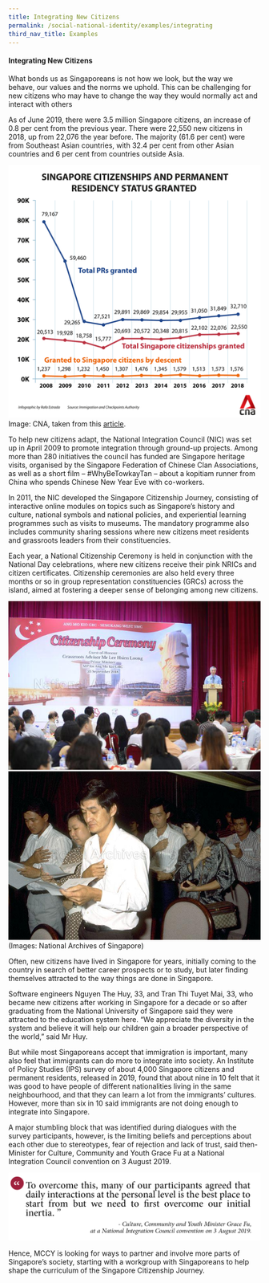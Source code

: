 ```yaml
---
title: Integrating New Citizens
permalink: /social-national-identity/examples/integrating
third_nav_title: Examples
---
```

#### Integrating New Citizens

What bonds us as Singaporeans is not how we look, but the way we behave, our values and the norms we uphold. This can be challenging for new citizens who may have to change the way they would normally act and interact with others

As of June 2019, there were 3.5 million Singapore citizens, an increase of 0.8 per cent from the previous year. There were 22,550 new citizens in 2018, up from 22,076 the year before. The majority (61.6 per cent) were from Southeast Asian countries, with 32.4 per cent from other Asian countries and 6 per cent from countries outside Asia.

![Alt text for image on Isomer site](/images/society/examples/singapore-citizenships-and-pr-status-granted-2.png)Image: CNA, taken from this [article](https://www.channelnewsasia.com/news/singapore/population-number-singapore-foreign-workers-new-citizens-11941034).

To help new citizens adapt, the National Integration Council (NIC) was set up in April 2009 to promote integration through ground-up projects. Among more than 280 initiatives the council has funded are Singapore heritage visits, organised by the Singapore Federation of Chinese Clan Associations, as well as a short film – #WhyBeTowkayTan – about a kopitiam runner from China who spends Chinese New Year Eve with co-workers.

In 2011, the NIC developed the Singapore Citizenship Journey, consisting of interactive online modules on topics such as Singapore’s history and culture, national symbols and national policies, and experiential learning programmes such as visits to museums. The mandatory programme also includes community sharing sessions where new citizens meet residents and grassroots leaders from their constituencies.

Each year, a National Citizenship Ceremony is held in conjunction with the National Day celebrations, where new citizens receive their pink NRICs and citizen certificates. Citizenship ceremonies are also held every three months or so in group representation constituencies (GRCs) across the island, aimed at fostering a deeper sense of belonging among new citizens.

![Alt text for image on Isomer site](/images/multic24.jpg)
![Alt text for image on Isomer site](/images/multic25.jpg)
(Images: National Archives of Singapore)

Often, new citizens have lived in Singapore for years, initially coming to the country in search of better career prospects or to study, but later finding themselves attracted to the way things are done in Singapore.

Software engineers Nguyen The Huy, 33, and Tran Thi Tuyet Mai, 33, who became new citizens after working in Singapore for a decade or so after graduating from the National University of Singapore said they were attracted to the education system here. “We appreciate the diversity in the system and believe it will help our children gain a broader perspective of the world,” said Mr Huy.

But while most Singaporeans accept that immigration is important, many also feel that immigrants can do more to integrate into society. An Institute of Policy Studies (IPS) survey of about 4,000 Singapore citizens and permanent residents, released in 2019, found that about nine in 10 felt that it was good to have people of different nationalities living in the same neighbourhood, and that they can learn a lot from the immigrants’ cultures. However, more than six in 10 said immigrants are not doing enough to integrate into Singapore.

A major stumbling block that was identified during dialogues with the survey participants, however, is the limiting beliefs and perceptions about each other due to stereotypes, fear of rejection and lack of trust, said then-Minister for Culture, Community and Youth Grace Fu at a National Integration Council convention on 3 August 2019.

![Alt text for image on Isomer site](/images/society/examples/social-quotes-19-2.png)

Hence, MCCY is looking for ways to partner and involve more parts of Singapore’s society, starting with a workgroup with Singaporeans to help shape the curriculum of the Singapore Citizenship Journey.